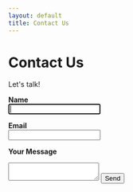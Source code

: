 ```yaml
---
layout: default
title: Contact Us
---
```


# Contact Us

Let's talk!

<form action="//formspree.io/info@gramboid.com" id="contact_form" method="POST">

</form>

**Name**<br>
<input type="text" name="name" autofocus>

**Email**<br>
<input type="email" name="_replyto" form="contact_form">

<input type="text" name="_gotcha" style="display:none" />

**Your Message**<br>
<textarea name="comment" form="contact_form">
</textarea>

<input type="submit" value="Send" form="contact_form">

